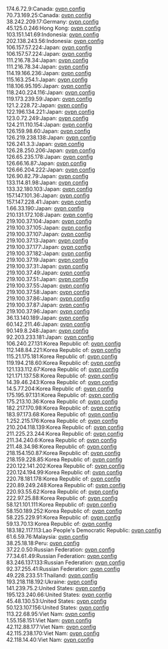 174.6.72.9:Canada: [ovpn config](vpn/174_6_72_9.ovpn)  
70.73.169.25:Canada: [ovpn config](vpn/70_73_169_25.ovpn)  
38.242.209.17:Germany: [ovpn config](vpn/38_242_209_17.ovpn)  
45.125.0.246:Hong Kong: [ovpn config](vpn/45_125_0_246.ovpn)  
103.151.141.69:Indonesia: [ovpn config](vpn/103_151_141_69.ovpn)  
202.138.243.56:Indonesia: [ovpn config](vpn/202_138_243_56.ovpn)  
106.157.57.224:Japan: [ovpn config](vpn/106_157_57_224.ovpn)  
106.157.57.224:Japan: [ovpn config](vpn/106_157_57_224.ovpn)  
111.216.78.34:Japan: [ovpn config](vpn/111_216_78_34.ovpn)  
111.216.78.34:Japan: [ovpn config](vpn/111_216_78_34.ovpn)  
114.19.166.236:Japan: [ovpn config](vpn/114_19_166_236.ovpn)  
115.163.254.1:Japan: [ovpn config](vpn/115_163_254_1.ovpn)  
118.106.95.195:Japan: [ovpn config](vpn/118_106_95_195.ovpn)  
118.240.224.116:Japan: [ovpn config](vpn/118_240_224_116.ovpn)  
119.173.239.59:Japan: [ovpn config](vpn/119_173_239_59.ovpn)  
121.2.228.72:Japan: [ovpn config](vpn/121_2_228_72.ovpn)  
122.196.134.221:Japan: [ovpn config](vpn/122_196_134_221.ovpn)  
123.0.72.249:Japan: [ovpn config](vpn/123_0_72_249.ovpn)  
124.211.110.154:Japan: [ovpn config](vpn/124_211_110_154.ovpn)  
126.159.98.60:Japan: [ovpn config](vpn/126_159_98_60.ovpn)  
126.219.238.138:Japan: [ovpn config](vpn/126_219_238_138.ovpn)  
126.241.3.3:Japan: [ovpn config](vpn/126_241_3_3.ovpn)  
126.28.250.206:Japan: [ovpn config](vpn/126_28_250_206.ovpn)  
126.65.235.178:Japan: [ovpn config](vpn/126_65_235_178.ovpn)  
126.66.16.87:Japan: [ovpn config](vpn/126_66_16_87.ovpn)  
126.66.204.222:Japan: [ovpn config](vpn/126_66_204_222.ovpn)  
126.90.82.79:Japan: [ovpn config](vpn/126_90_82_79.ovpn)  
133.114.81.98:Japan: [ovpn config](vpn/133_114_81_98.ovpn)  
133.32.180.103:Japan: [ovpn config](vpn/133_32_180_103.ovpn)  
157.147.101.36:Japan: [ovpn config](vpn/157_147_101_36.ovpn)  
157.147.228.41:Japan: [ovpn config](vpn/157_147_228_41.ovpn)  
1.66.33.190:Japan: [ovpn config](vpn/1_66_33_190.ovpn)  
210.131.172.108:Japan: [ovpn config](vpn/210_131_172_108.ovpn)  
219.100.37.104:Japan: [ovpn config](vpn/219_100_37_104.ovpn)  
219.100.37.105:Japan: [ovpn config](vpn/219_100_37_105.ovpn)  
219.100.37.107:Japan: [ovpn config](vpn/219_100_37_107.ovpn)  
219.100.37.13:Japan: [ovpn config](vpn/219_100_37_13.ovpn)  
219.100.37.177:Japan: [ovpn config](vpn/219_100_37_177.ovpn)  
219.100.37.182:Japan: [ovpn config](vpn/219_100_37_182.ovpn)  
219.100.37.19:Japan: [ovpn config](vpn/219_100_37_19.ovpn)  
219.100.37.31:Japan: [ovpn config](vpn/219_100_37_31.ovpn)  
219.100.37.49:Japan: [ovpn config](vpn/219_100_37_49.ovpn)  
219.100.37.51:Japan: [ovpn config](vpn/219_100_37_51.ovpn)  
219.100.37.55:Japan: [ovpn config](vpn/219_100_37_55.ovpn)  
219.100.37.58:Japan: [ovpn config](vpn/219_100_37_58.ovpn)  
219.100.37.86:Japan: [ovpn config](vpn/219_100_37_86.ovpn)  
219.100.37.87:Japan: [ovpn config](vpn/219_100_37_87.ovpn)  
219.100.37.96:Japan: [ovpn config](vpn/219_100_37_96.ovpn)  
36.13.140.189:Japan: [ovpn config](vpn/36_13_140_189.ovpn)  
60.142.211.46:Japan: [ovpn config](vpn/60_142_211_46.ovpn)  
90.149.8.248:Japan: [ovpn config](vpn/90_149_8_248.ovpn)  
92.203.233.181:Japan: [ovpn config](vpn/92_203_233_181.ovpn)  
106.240.27.131:Korea Republic of: [ovpn config](vpn/106_240_27_131.ovpn)  
112.148.84.221:Korea Republic of: [ovpn config](vpn/112_148_84_221.ovpn)  
115.21.175.181:Korea Republic of: [ovpn config](vpn/115_21_175_181.ovpn)  
119.194.218.60:Korea Republic of: [ovpn config](vpn/119_194_218_60.ovpn)  
121.133.112.67:Korea Republic of: [ovpn config](vpn/121_133_112_67.ovpn)  
121.171.137.58:Korea Republic of: [ovpn config](vpn/121_171_137_58.ovpn)  
14.39.46.243:Korea Republic of: [ovpn config](vpn/14_39_46_243.ovpn)  
14.5.77.204:Korea Republic of: [ovpn config](vpn/14_5_77_204.ovpn)  
175.195.97.131:Korea Republic of: [ovpn config](vpn/175_195_97_131.ovpn)  
175.213.10.36:Korea Republic of: [ovpn config](vpn/175_213_10_36.ovpn)  
182.217.170.98:Korea Republic of: [ovpn config](vpn/182_217_170_98.ovpn)  
183.97.173.68:Korea Republic of: [ovpn config](vpn/183_97_173_68.ovpn)  
1.252.215.176:Korea Republic of: [ovpn config](vpn/1_252_215_176.ovpn)  
210.204.118.139:Korea Republic of: [ovpn config](vpn/210_204_118_139.ovpn)  
211.225.23.244:Korea Republic of: [ovpn config](vpn/211_225_23_244.ovpn)  
211.34.240.6:Korea Republic of: [ovpn config](vpn/211_34_240_6.ovpn)  
211.48.34.98:Korea Republic of: [ovpn config](vpn/211_48_34_98.ovpn)  
218.154.150.87:Korea Republic of: [ovpn config](vpn/218_154_150_87.ovpn)  
218.159.228.85:Korea Republic of: [ovpn config](vpn/218_159_228_85.ovpn)  
220.122.141.202:Korea Republic of: [ovpn config](vpn/220_122_141_202.ovpn)  
220.124.194.99:Korea Republic of: [ovpn config](vpn/220_124_194_99.ovpn)  
220.78.181.178:Korea Republic of: [ovpn config](vpn/220_78_181_178.ovpn)  
220.89.249.248:Korea Republic of: [ovpn config](vpn/220_89_249_248.ovpn)  
220.93.55.62:Korea Republic of: [ovpn config](vpn/220_93_55_62.ovpn)  
222.97.25.88:Korea Republic of: [ovpn config](vpn/222_97_25_88.ovpn)  
58.121.101.111:Korea Republic of: [ovpn config](vpn/58_121_101_111.ovpn)  
58.150.189.252:Korea Republic of: [ovpn config](vpn/58_150_189_252.ovpn)  
58.225.229.91:Korea Republic of: [ovpn config](vpn/58_225_229_91.ovpn)  
59.13.70.13:Korea Republic of: [ovpn config](vpn/59_13_70_13.ovpn)  
183.182.117.113:Lao People's Democratic Republic: [ovpn config](vpn/183_182_117_113.ovpn)  
61.6.59.76:Malaysia: [ovpn config](vpn/61_6_59_76.ovpn)  
38.25.18.18:Peru: [ovpn config](vpn/38_25_18_18.ovpn)  
37.22.0.50:Russian Federation: [ovpn config](vpn/37_22_0_50.ovpn)  
77.34.61.49:Russian Federation: [ovpn config](vpn/77_34_61_49.ovpn)  
83.246.137.133:Russian Federation: [ovpn config](vpn/83_246_137_133.ovpn)  
92.37.255.41:Russian Federation: [ovpn config](vpn/92_37_255_41.ovpn)  
49.228.233.51:Thailand: [ovpn config](vpn/49_228_233_51.ovpn)  
193.218.118.192:Ukraine: [ovpn config](vpn/193_218_118_192.ovpn)  
141.239.75.2:United States: [ovpn config](vpn/141_239_75_2.ovpn)  
195.123.240.66:United States: [ovpn config](vpn/195_123_240_66.ovpn)  
45.48.130.53:United States: [ovpn config](vpn/45_48_130_53.ovpn)  
50.123.107.156:United States: [ovpn config](vpn/50_123_107_156.ovpn)  
113.22.68.95:Viet Nam: [ovpn config](vpn/113_22_68_95.ovpn)  
1.55.158.151:Viet Nam: [ovpn config](vpn/1_55_158_151.ovpn)  
42.112.88.177:Viet Nam: [ovpn config](vpn/42_112_88_177.ovpn)  
42.115.238.170:Viet Nam: [ovpn config](vpn/42_115_238_170.ovpn)  
42.118.14.40:Viet Nam: [ovpn config](vpn/42_118_14_40.ovpn)  
